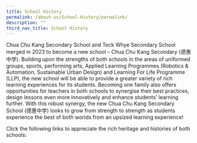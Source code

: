 ```yaml
---
title: School History
permalink: /about-us/School-History/permalink/
description: ""
third_nav_title: School History
---
```

Chua Chu Kang Secondary School and Teck Whye Secondary School merged in 2023 to become a new school – Chua Chu Kang Secondary (德惠中学). Building upon the strengths of both schools in the areas of uniformed groups, sports, performing arts, Applied Learning Programmes (Robotics & Automation, Sustainable Urban Design) and Learning For Life Programme (LLP), the new school will be able to provide a greater variety of rich learning experiences for its students. Becoming one family also offers opportunities for teachers in both schools to synergise their best practices, design lessons even more innovatively and enhance students’ learning further. With this robust synergy, the new Chua Chu Kang Secondary School (德惠中学) looks to grow from strength to strength as students experience the best of both worlds from an upsized learning experience!

Click the following links to appreciate the rich heritage and histories of both schools: